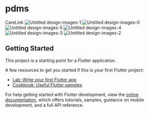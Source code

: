 # pdms

CareLink 
![Untitled design-images-1](https://github.com/Ashish-chanchal/pdms_college/assets/86229520/4ca90d00-1f57-4851-a820-8d71c1581fb2)
![Untitled design-images-0](https://github.com/Ashish-chanchal/pdms_college/assets/86229520/6deaf936-3c8c-4319-8c2d-c8a1430e0275)
![Untitled design-images-5](https://github.com/Ashish-chanchal/pdms_college/assets/86229520/c2fc5dac-30a3-4fbb-9375-60f515178fb5)
![Untitled design-images-4](https://github.com/Ashish-chanchal/pdms_college/assets/86229520/4f9a0482-fee8-4550-9dae-1cd6822e5d5b)
![Untitled design-images-3](https://github.com/Ashish-chanchal/pdms_college/assets/86229520/17f56dca-6d04-4714-bedd-663de0b92370)
![Untitled design-images-2](https://github.com/Ashish-chanchal/pdms_college/assets/86229520/068c89b1-0324-40e0-9ef9-964d5a322a12)



## Getting Started

This project is a starting point for a Flutter application.

A few resources to get you started if this is your first Flutter project:

- [Lab: Write your first Flutter app](https://docs.flutter.dev/get-started/codelab)
- [Cookbook: Useful Flutter samples](https://docs.flutter.dev/cookbook)

For help getting started with Flutter development, view the
[online documentation](https://docs.flutter.dev/), which offers tutorials,
samples, guidance on mobile development, and a full API reference.
